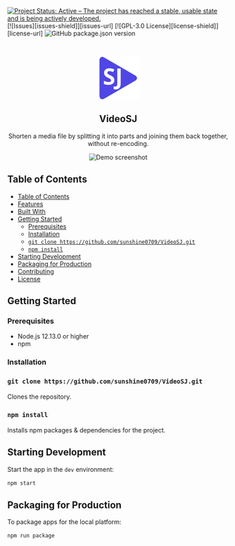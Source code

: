 <!-- PROJECT SHIELDS -->
<!--
See the bottom of this document for the declaration of the reference variables
-->
[![Project Status: Active – The project has reached a stable, usable state and is being actively developed.](https://www.repostatus.org/badges/latest/active.svg)](https://www.repostatus.org/#active)
[![Issues][issues-shield]][issues-url]
[![GPL-3.0 License][license-shield]][license-url]
![GitHub package.json version](https://img.shields.io/github/package-json/v/sunshine0709/VideoSJ)

<!-- PROJECT LOGO -->
<br />
<p align="center">
  <p align="center">
    <img src="https://github.com/sunshine0709/VideoSJ/blob/main/assets/icons/96x96.png?raw=true" />
  </p>
  <h2 align="center">VideoSJ</h2>
  <p align="center">
    Shorten a media file by splitting it into parts and joining them back together, without re-encoding.
    <br />
  </p>
</p>

<p align="center">
    <img src="https://i.imgur.com/0bthibY.gif" alt="Demo screenshot"/>
</p>

<!-- TABLE OF CONTENTS -->

## Table of Contents
- [Table of Contents](#table-of-contents)
- [Features](#features)
- [Built With](#built-with)
- [Getting Started](#getting-started)
  - [Prerequisites](#prerequisites)
  - [Installation](#installation)
  - [`git clone https://github.com/sunshine0709/VideoSJ.git`](#git-clone-https://github.com/sunshine0709/VideoSJ.git)
  - [`npm install`](#npm-install)
- [Starting Development](#starting-development)
- [Packaging for Production](#packaging-for-production)
- [Contributing](#contributing)
- [License](#license)

## Getting Started

### Prerequisites

- Node.js 12.13.0 or higher
- npm

### Installation

### `git clone https://github.com/sunshine0709/VideoSJ.git`
Clones the repository.

### `npm install`
Installs npm packages & dependencies for the project.

## Starting Development

Start the app in the `dev` environment:

```bash
npm start
```

## Packaging for Production

To package apps for the local platform:

```bash
npm run package
```



